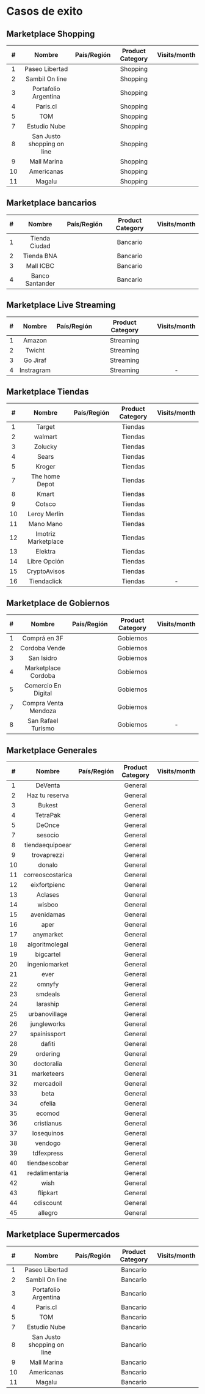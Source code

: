 # Casos de exito

## Marketplace Shopping

| # | Nombre  | País/Región  | Product Category   | Visits/month  |
| :------------: | :------------: | :------------: | :------------: | :------------: |
|  1  | Paseo Libertad  |   |  Shopping |   |
|  2  | Sambil On line|   | Shopping  |   |
|  3 |  Portafolio Argentina |   | Shopping  |   |
|   4| Paris.cl  |   | Shopping  |   |
|   5|  TOM |   | Shopping  |   |
| 7  | Estudio Nube  |   | Shopping  |   |
| 8  |  San Justo shopping on line |   | Shopping  |   |
| 9  | Mall Marina  |   | Shopping  |   |
| 10  | Americanas  |   | Shopping  |   |
| 11  |  Magalu |   | Shopping  |   |

## Marketplace bancarios 

| # | Nombre  | País/Región  | Product Category   | Visits/month  |
| :------------: | :------------: | :------------: | :------------: | :------------: |
|  1  | Tienda Ciudad  |   |  Bancario |   |
|  2  | Tienda BNA|   | Bancario  |   |
|  3 |  Mall ICBC |   | Bancario  |   |
|   4| Banco Santander  |   | Bancario  |   |


## Marketplace Live Streaming

| # | Nombre  | País/Región  | Product Category   | Visits/month  |
| :------------: | :------------: | :------------: | :------------: | :------------: |
|  1  | Amazon  |   |  Streaming |   |
|  2  | Twicht|   | Streaming  |   |
|  3 | Go Jiraf |   | Streaming  |   |
|   4| Instragram |   | Streaming  |   -   |


## Marketplace Tiendas

| # | Nombre  | País/Región  | Product Category   | Visits/month  |
| :------------: | :------------: | :------------: | :------------: | :------------: |
|  1  | Target  |   |  Tiendas |   |
|  2  | walmart|   | Tiendas  |   |
|  3 |  Zolucky |   | Tiendas  |   |
|   4| Sears  |   | Tiendas  |   |
|   5|  Kroger |   | Tiendas  |   |
| 7  | The home Depot |   | Tiendas  |   |
| 8  |  Kmart |   | Tiendas  |   |
| 9  | Cotsco |   | Tiendas  |   |
| 10  | Leroy Merlin  |   | Tiendas  |   |
| 11  |  Mano Mano |   | Tiendas  |   |
| 12  |  Imotriz Marketplace |   | Tiendas  |   |
| 13  |  Elektra |   | Tiendas  |   |
| 14  |  Libre Opción |   | Tiendas  |   |
| 15  |  CryptoAvisos |   | Tiendas  |   |
| 16  |  Tiendaclick |   | Tiendas  | -  |


## Marketplace de Gobiernos

| # | Nombre  | País/Región  | Product Category   | Visits/month  |
| :------------: | :------------: | :------------: | :------------: | :------------: |
|  1  | Comprá en 3F  |   |  Gobiernos |   |
|  2  | Cordoba Vende |   | Gobiernos |   |
|  3  |San Isidro |   | Gobiernos  |   |
|  4 | Marketplace Cordoba  |   | Gobiernos  |   |
|  5 |  Comercio En Digital |   | Gobiernos  |   |
|  7  | Compra Venta Mendoza |   | Gobiernos  |   |
|  8  |  San Rafael Turismo |   | Gobiernos  | -  |


## Marketplace Generales

| # | Nombre  | País/Región  | Product Category   | Visits/month  |
| :------------: | :------------: | :------------: | :------------: | :------------: |
|  1  | DeVenta  |   |  General |   |
|  2  | Haz tu reserva |   | General  |   |
|  3 |  Bukest|   | General  |   |
|   4| TetraPak  |   | General  |   |
|   5|  DeOnce |   | General  |   |
| 7  | sesocio  |   | General  |   |
| 8  |  tiendaequipoear |   | General  |   |
| 9  | trovaprezzi  |   | General  |   |
| 10  | donalo  |   | General  |   |
| 11  |  correoscostarica |   | General  |   |
| 12  |  eixfortpienc |   | General  |   |
| 13  |  Aclases |   | General  |   |
| 14  |  wisboo |   | General  |   |
| 15  |  avenidamas |   | General  |   |
| 16  | aper       |   | General  |   |
| 17  |  anymarket |   | General  |   |
| 18  |  algoritmolegal |   | General  |   |
| 19  |  bigcartel |   | General  |   |
| 20  |  ingeniomarket |   | General  |   |
| 21  |  ever |   | General  |   |
| 22  |  omnyfy |   | General  |   |
| 23  |  smdeals |   | General  |   |
| 24  |  laraship |   | General  |   |
| 25  |  urbanovillage |   | General  |   |
| 26  |  jungleworks |   | General  |   |
| 27  |  spainissport |   | General  |   |
| 28  |  dafiti |   | General  |   |
| 29  |  ordering |   | General  |   |
| 30  |  doctoralia |   | General  |   |
| 31  |  marketeers |   | General  |   |
| 32  |  mercadoil |   | General  |   |
| 33  |  beta |   | General  |   |
| 34  |  ofelia |   | General  |   |
| 35  |  ecomod |   | General  |   |
| 36  |  cristianus |   | General  |   |
| 37  |  losequinos |   | General  |   |
| 38  |  vendogo |   | General  |   |
| 39  |  tdfexpress |   | General  |   |
| 40  |  tiendaescobar |   | General  |   |
| 41  |  redalimentaria |   | General  |   |
| 42  |  wish |   | General  |   |
| 43  |  flipkart |   | General  |   |
| 44  |  cdiscount |   | General  |   |
| 45  |  allegro |   | General  |   |


## Marketplace Supermercados

| # | Nombre  | País/Región  | Product Category   | Visits/month  |
| :------------: | :------------: | :------------: | :------------: | :------------: |
|  1  | Paseo Libertad  |   |  Bancario |   |
|  2  | Sambil On line|   | Bancario  |   |
|  3 |  Portafolio Argentina |   | Bancario  |   |
|   4| Paris.cl  |   | Bancario  |   |
|   5|  TOM |   | Bancario  |   |
| 7  | Estudio Nube  |   | Bancario  |   |
| 8  |  San Justo shopping on line |   | Bancario  |   |
| 9  | Mall Marina  |   | Bancario  |   |
| 10  | Americanas  |   | Bancario  |   |
| 11  |  Magalu |   | Bancario  |   |
